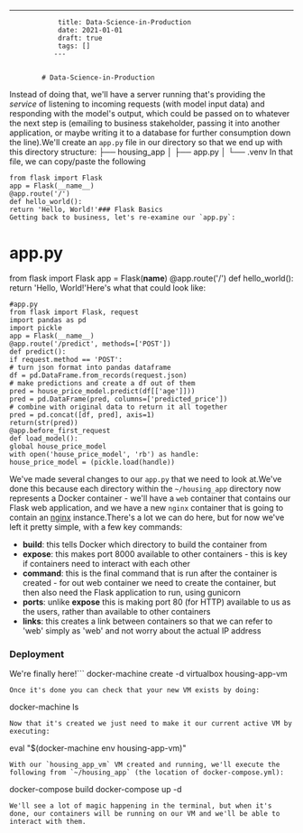 ---
                title: Data-Science-in-Production
                date: 2021-01-01    
                draft: true
                tags: []
               ---


            # Data-Science-in-Production

Instead of doing that, we'll have a server running that's providing the *service* of listening to incoming requests (with model input data) and responding with the model's output, which could be passed on to whatever the next step is (emailing to business stakeholder, passing it into another application, or maybe writing it to a database for further consumption down the line).We'll create an `app.py` file in our directory so that we end up with this directory structure:
├── housing_app
│ ├── app.py
│ └── .venv
In that file, we can copy/paste the following
```
from flask import Flask
app = Flask(__name__)
@app.route('/')
def hello_world():
return 'Hello, World!'### Flask Basics
Getting back to business, let's re-examine our `app.py`:
```
# app.py
from flask import Flask
app = Flask(__name__)
@app.route('/')
def hello_world():
return 'Hello, World!'Here's what that could look like:
```
#app.py
from flask import Flask, request
import pandas as pd
import pickle
app = Flask(__name__)
@app.route('/predict', methods=['POST'])
def predict():
if request.method == 'POST':
# turn json format into pandas dataframe
df = pd.DataFrame.from_records(request.json)
# make predictions and create a df out of them
pred = house_price_model.predict(df[['age']]))
pred = pd.DataFrame(pred, columns=['predicted_price'])
# combine with original data to return it all together
pred = pd.concat([df, pred], axis=1)
return(str(pred))
@app.before_first_request
def load_model():
global house_price_model
with open('house_price_model', 'rb') as handle:
house_price_model = (pickle.load(handle))
```
We've made several changes to our `app.py` that we need to look at.We've done this because each directory within the `~/housing_app` directory now represents a Docker container - we'll have a `web` container that contains our Flask web application, and we have a new `nginx` container that is going to contain an [nginx](http://web.archive.org/web/20190308184428/https://www.nginx.com/) instance.There's a lot we can do here, but for now we've left it pretty simple, with a few key commands:
- **build**: this tells Docker which directory to build the container from
- **expose**: this makes port 8000 available to other containers - this is key if containers need to interact with each other
- **command**: this is the final command that is run after the container is created - for out web container we need to create the container, but then also need the Flask application to run, using gunicorn
- **ports**: unlike **expose** this is making port 80 (for HTTP) available to us as the users, rather than available to other containers
- **links**: this creates a link between containers so that we can refer to 'web' simply as 'web' and not worry about the actual IP address
### Deployment
We're finally here!```
docker-machine create -d virtualbox housing-app-vm
```
Once it's done you can check that your new VM exists by doing:
```
docker-machine ls
```
Now that it's created we just need to make it our current active VM by executing:
```
eval "$(docker-machine env housing-app-vm)"
```
With our `housing_app_vm` VM created and running, we'll execute the following from `~/housing_app` (the location of docker-compose.yml):
```
docker-compose build
docker-compose up -d
```
We'll see a lot of magic happening in the terminal, but when it's done, our containers will be running on our VM and we'll be able to interact with them.